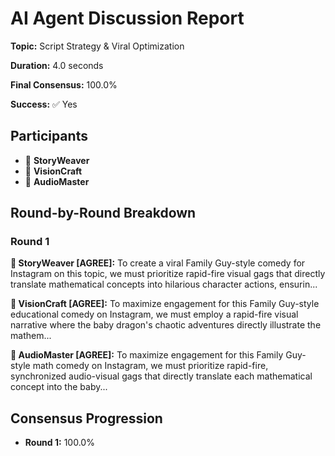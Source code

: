 # AI Agent Discussion Report

**Topic:** Script Strategy & Viral Optimization

**Duration:** 4.0 seconds

**Final Consensus:** 100.0%

**Success:** ✅ Yes

## Participants

- 📝 **StoryWeaver**
- 🎨 **VisionCraft**
- 🎵 **AudioMaster**

## Round-by-Round Breakdown

### Round 1

**📝 StoryWeaver [AGREE]:** To create a viral Family Guy-style comedy for Instagram on this topic, we must prioritize rapid-fire visual gags that directly translate mathematical concepts into hilarious character actions, ensurin...

**🎨 VisionCraft [AGREE]:** To maximize engagement for this Family Guy-style educational comedy on Instagram, we must employ a rapid-fire visual narrative where the baby dragon's chaotic adventures directly illustrate the mathem...

**🎵 AudioMaster [AGREE]:** To maximize engagement for this Family Guy-style math comedy on Instagram, we must prioritize rapid-fire, synchronized audio-visual gags that directly translate each mathematical concept into the baby...

## Consensus Progression

- **Round 1:** 100.0%
